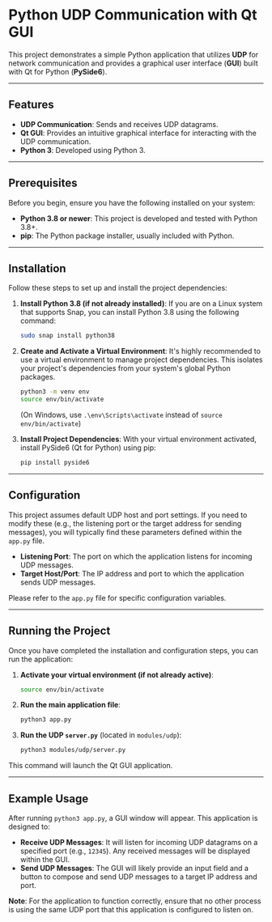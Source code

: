 # Python UDP Communication with Qt GUI

This project demonstrates a simple Python application that utilizes **UDP** for network communication and provides a graphical user interface (**GUI**) built with Qt for Python (**PySide6**).

-----

## Features

  * **UDP Communication**: Sends and receives UDP datagrams.
  * **Qt GUI**: Provides an intuitive graphical interface for interacting with the UDP communication.
  * **Python 3**: Developed using Python 3.

-----

## Prerequisites

Before you begin, ensure you have the following installed on your system:

  * **Python 3.8 or newer**: This project is developed and tested with Python 3.8+.
  * **pip**: The Python package installer, usually included with Python.

-----

## Installation

Follow these steps to set up and install the project dependencies:

1.  **Install Python 3.8 (if not already installed)**:
    If you are on a Linux system that supports Snap, you can install Python 3.8 using the following command:

    ```bash
    sudo snap install python38
    ```

2.  **Create and Activate a Virtual Environment**:
    It's highly recommended to use a virtual environment to manage project dependencies. This isolates your project's dependencies from your system's global Python packages.

    ```bash
    python3 -m venv env
    source env/bin/activate
    ```

    (On Windows, use `.\env\Scripts\activate` instead of `source env/bin/activate`)

3.  **Install Project Dependencies**:
    With your virtual environment activated, install PySide6 (Qt for Python) using pip:

    ```bash
    pip install pyside6
    ```

-----

## Configuration

This project assumes default UDP host and port settings. If you need to modify these (e.g., the listening port or the target address for sending messages), you will typically find these parameters defined within the `app.py` file.

  * **Listening Port**: The port on which the application listens for incoming UDP messages.
  * **Target Host/Port**: The IP address and port to which the application sends UDP messages.

Please refer to the `app.py` file for specific configuration variables.

-----

## Running the Project

Once you have completed the installation and configuration steps, you can run the application:

1.  **Activate your virtual environment (if not already active)**:

    ```bash
    source env/bin/activate
    ```

2.  **Run the main application file**:

    ```bash
    python3 app.py
    ```

3.  **Run the UDP `server.py`** (located in `modules/udp`):

    ```bash
    python3 modules/udp/server.py
    ```

This command will launch the Qt GUI application.

-----

## Example Usage

After running `python3 app.py`, a GUI window will appear. This application is designed to:

  * **Receive UDP Messages**: It will listen for incoming UDP datagrams on a specified port (e.g., `12345`). Any received messages will be displayed within the GUI.
  * **Send UDP Messages**: The GUI will likely provide an input field and a button to compose and send UDP messages to a target IP address and port.

**Note**: For the application to function correctly, ensure that no other process is using the same UDP port that this application is configured to listen on.